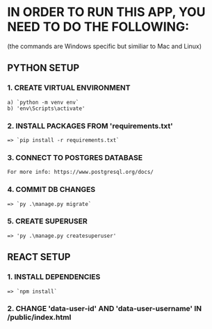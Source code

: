 # IN ORDER TO RUN THIS APP, YOU NEED TO DO THE FOLLOWING: 
(the commands are Windows specific but similiar to Mac and Linux)


## PYTHON SETUP

### 1. CREATE VIRTUAL ENVIRONMENT
    a) `python -m venv env`
    b) 'env\Scripts\activate'

### 2. INSTALL PACKAGES FROM 'requirements.txt'
    => `pip install -r requirements.txt`

### 3. CONNECT TO POSTGRES DATABASE
    For more info: https://www.postgresql.org/docs/

### 4. COMMIT DB CHANGES
    => `py .\manage.py migrate`

### 5. CREATE SUPERUSER
    => 'py .\manage.py createsuperuser'


## REACT SETUP

### 1. INSTALL DEPENDENCIES
    => `npm install`

### 2. CHANGE 'data-user-id' AND 'data-user-username' IN /public/index.html

